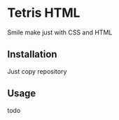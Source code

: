 Tetris HTML
===========

  Smile make just with CSS and HTML

Installation
------------

  Just copy repository

Usage
-----

  todo
